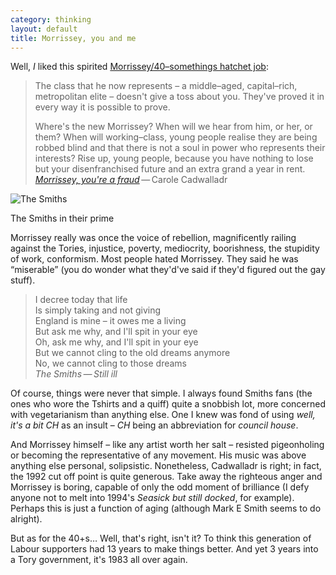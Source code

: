 ```yaml
---
category: thinking
layout: default
title: Morrissey, you and me
---
```


Well, *I* liked this spirited [Morrissey/40&#8211;somethings hatchet job](www.theguardian.com/commentisfree/2013/oct/19/bigmouth-morrissey-strikes-again):

<blockquote><p>The class that he now represents &#8211; a middle&#8211;aged, capital&#8211;rich, metropolitan elite &#8211; doesn't give a toss about you. They've proved it in every way it is possible to prove.</p>
<p>Where's the new Morrissey? When will we hear from him, or her, or them? When will working&#8211;class, young people realise they are being robbed blind and that there is not a soul in power who represents their interests? Rise up, young people, because you have nothing to lose but your disenfranchised future and an extra grand a year in rent. <cite><a href="http://www.theguardian.com/commentisfree/2013/oct/19/bigmouth-morrissey-strikes-again">Morrissey, you're a fraud</a></cite>&thinsp;&#8212;&thinsp;Carole Cadwalladr</p></blockquote>

<img src="https://dl.dropboxusercontent.com/u/6144461/assets/images/smiths.jpg" class="bleed" alt="The Smiths">

<p class="figcaption">The Smiths in their prime</p>

Morrissey really was once the voice of rebellion, magnificently railing against the Tories, injustice, poverty, mediocrity, boorishness, the stupidity of work, conformism. Most people hated Morrissey. They said he was &#8220;miserable&#8221; (you do wonder what they'd've said if they'd figured out the gay stuff).

> I decree today that life<br>Is simply taking and not giving<br>England is mine &#8211; it owes me a living<br>But ask me why, and I'll spit in your eye<br>Oh, ask me why, and I'll spit in your eye<br>But we cannot cling to the old dreams anymore <br>No, we cannot cling to those dreams<br><cite>The Smiths&thinsp;&#8212;&thinsp;Still ill</cite>

Of course, things were never that simple. I always found Smiths fans (the ones who wore the Tshirts and a quiff) quite a snobbish lot, more concerned with vegetarianism than anything else. One I knew was fond of using *well, it's a bit CH* as an insult &#8211; *CH* being an abbreviation for *council house*.

And Morrissey himself &#8211; like any artist worth her salt &#8211; resisted pigeonholing or becoming the representative of any movement. His music was above anything else personal, solipsistic. Nonetheless, Cadwalladr is right; in fact, the 1992 cut off point is quite generous. Take away the righteous anger and Morrissey is boring, capable of only the odd moment of brilliance (I defy anyone not to melt into 1994's <cite>Seasick but still docked</cite>, for example). Perhaps this is just a function of aging (although Mark E Smith seems to do alright).

But as for the 40+s&hellip; Well, that's right, isn't it? To think this generation of Labour supporters had 13 years to make things better. And yet 3 years into a Tory government, it's 1983 all over again.
